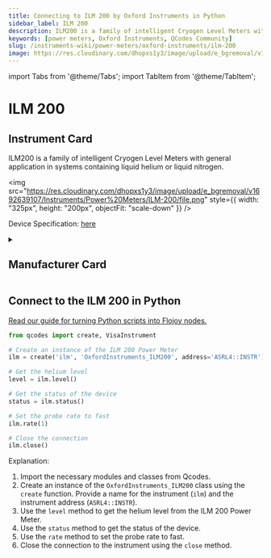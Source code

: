 ```yaml
---
title: Connecting to ILM 200 by Oxford Instruments in Python
sidebar_label: ILM 200
description: ILM200 is a family of intelligent Cryogen Level Meters with general application in systems containing liquid helium or liquid nitrogen.
keywords: [power meters, Oxford Instruments, QCodes Community]
slug: /instruments-wiki/power-meters/oxford-instruments/ilm-200
image: https://res.cloudinary.com/dhopxs1y3/image/upload/e_bgremoval/v1692639107/Instruments/Power%20Meters/ILM-200/file.png
---
```


import Tabs from '@theme/Tabs';
import TabItem from '@theme/TabItem';

# ILM 200

## Instrument Card

<div className="flex">

<div>

ILM200 is a family of intelligent Cryogen Level Meters with general application in systems containing liquid helium or liquid nitrogen.

</div>

<img src="https://res.cloudinary.com/dhopxs1y3/image/upload/e_bgremoval/v1692639107/Instruments/Power%20Meters/ILM-200/file.png" style={{ width: "325px", height: "200px", objectFit: "scale-down" }} />

</div>

<div className="flex text-center">

<p>Device Specification: <a target="\_blank" href="http://lmu.web.psi.ch/docu/manuals/bulk_manuals/OxfordInstruments/ILM200.pdf">here</a></p>

</div>

<details style={{ marginTop: "15px"}}>
<summary><h2>Manufacturer Card</h2></summary>

<img src="https://res.cloudinary.com/dhopxs1y3/image/upload/v1692806167/Instruments/Vendor%20Logos/Oxford_Instruments.png" style={{ width: "100%", height: "170px",objectFit: "scale-down" }} />

Oxford Instruments plc is a United Kingdom manufacturing and research company that designs and manufactures tools and systems for industry and research. The company is headquartered in Abingdon, Oxfordshire, England, with sites in the United Kingdom, United States, Europe, and Asia.[2] It is listed on the London Stock Exchange and is a constituent of the FTSE 250 Index.[3].

<ul>
  <li>Headquarters: Abingdon, United Kingdom</li>
  <li>Yearly Revenue (millions, USD): 367.3</li>
  <li>Vendor Website: <a href="https://www.oxinst.com/">here</a></li>
</ul>
</details>

## Connect to the ILM 200 in Python

[Read our guide for turning Python scripts into Flojoy nodes.](https://docs.flojoy.ai/custom-nodes/creating-custom-node/)
<Tabs>
<TabItem value="QCodes Community" label="QCodes Community">

```python
from qcodes import create, VisaInstrument

# Create an instance of the ILM 200 Power Meter
ilm = create('ilm', 'OxfordInstruments_ILM200', address='ASRL4::INSTR')

# Get the helium level
level = ilm.level()

# Get the status of the device
status = ilm.status()

# Set the probe rate to fast
ilm.rate(1)

# Close the connection
ilm.close()
```

Explanation:
1. Import the necessary modules and classes from Qcodes.
2. Create an instance of the `OxfordInstruments_ILM200` class using the `create` function. Provide a name for the instrument (`ilm`) and the instrument address (`ASRL4::INSTR`).
3. Use the `level` method to get the helium level from the ILM 200 Power Meter.
4. Use the `status` method to get the status of the device.
5. Use the `rate` method to set the probe rate to fast.
6. Close the connection to the instrument using the `close` method.

</TabItem>
</Tabs>